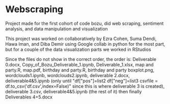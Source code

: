 # Webscraping
Project made for the first cohort of code bozu, did web scraping, sentiment analysis, and data manipulation and visualization 

This project was worked on collaboratively by Ezra Cohen, Suma Dendi, Hawa Iman, and Diba Demir using Google collab in python for the most part, but for a couple of the data visualization parts we worked in RStudios

Since the files do not show in the correct order, the order is: Deliverable 0.docx, Copy_of_Bozu_Deliverable_1.ipynb, Deliverable_1.xlsx, map and party.R, map.pdf, birthday and party.R, birthday and party boxplot.png, wordclouds1.ipynb, wordclouds2.ipynb, deliverable 2.docx, deliverable4&5.ipynb (only until "df["pos"]=list2 df["neg"]=list3 csvfile = df.to_csv('df.csv',index=False)" since this is where deliverable 3 is created), deliverable 3.csv, deliverable4&5.ipynb (the rest of it) then finally Deliverables 4+5.docx
